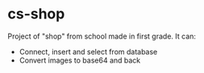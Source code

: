 # cs-shop
Project of "shop" from school made in first grade.
 It can:
<ul>
  <li>Connect, insert and select from database</li>
  <li>Convert images to base64 and back</li>
</ul>
